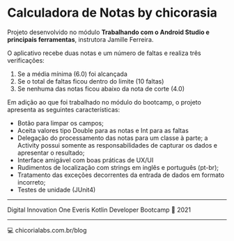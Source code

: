 # Calculadora de Notas by chicorasia 

Projeto desenvolvido no módulo **Trabalhando com o Android Studio e principais ferramentas**, instrutora Jamille Ferreira.

O aplicativo recebe duas notas e um número de faltas e realiza três verificações:

1. Se a média mínima (6.0) foi alcançada
2. Se o total de faltas ficou dentro do limite (10 faltas)
3. Se nenhuma das notas ficou abaixo da nota de corte (4.0)

Em adição ao que foi trabalhado no módulo do bootcamp, o projeto apresenta as seguintes características:

- Botão para limpar os campos;
- Aceita valores tipo Double para as notas e Int para as faltas
- Delegação do processamento das notas para um classe à parte; a Activity possui somente as responsabilidades de capturar os dados e apresentar o resultado;
- Interface amigável com boas práticas de UX/UI
- Rudimentos de localização com strings em inglês e português (pt-br);
- Tratamento das exceções decorrentes da entrada de dados em formato incorreto;
- Testes de unidade (JUnit4)

*****

Digital Innovation One
Everis Kotlin Developer Bootcamp :green_heart:
2021

****

:computer: chicorialabs.com.br/blog
